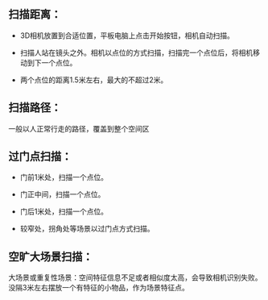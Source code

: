 ## 扫描距离：

* 3D相机放置到合适位置，平板电脑上点击开始按钮，相机自动扫描。

* 扫描人站在镜头之外。相机以点位的方式扫描，扫描完一个点位后，将相机移动到下一个点位。

* 两个点位的距离1.5米左右，最大的不超过2米。

## 扫描路径：

一般以人正常行走的路径，覆盖到整个空间区

## 过门点扫描：

* 门前1米处，扫描一个点位。

* 门正中间，扫描一个点位。

* 门后1米处，扫描一个点位。

* 较窄处，拐角处等场景以过门点方式扫描。

## 空旷大场景扫描：

大场景或重复性场景：空间特征信息不足或者相似度太高，会导致相机识别失败。没隔3米左右摆放一个有特征的小物品，作为场景特征点。


